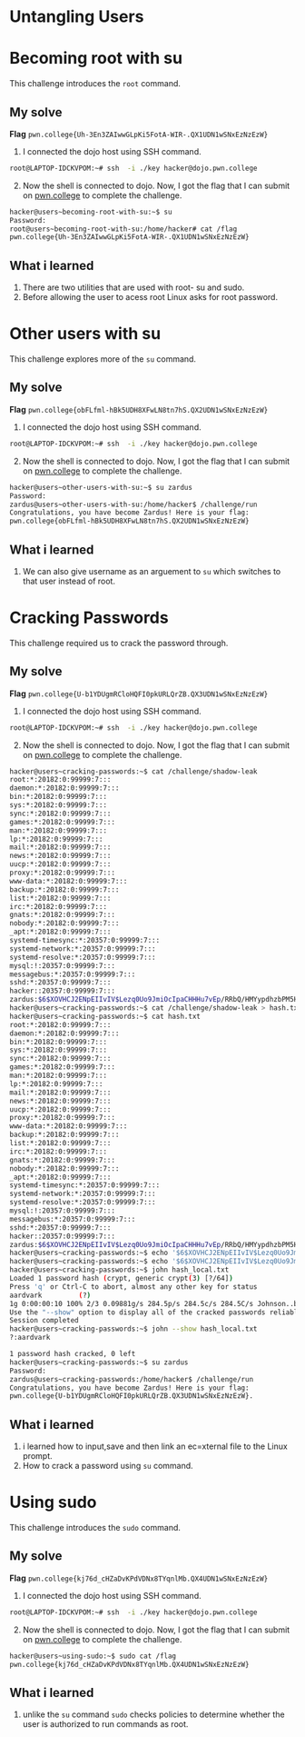 # Untangling Users 

# Becoming root with su 
This challenge introduces the `root` command. 

## My solve
**Flag** `pwn.college{Uh-3En3ZAIwwGLpKi5FotA-WIR-.QX1UDN1wSNxEzNzEzW}`

1. I connected the dojo host using SSH command.
```bash
root@LAPTOP-IDCKVPOM:~# ssh  -i ./key hacker@dojo.pwn.college
```

2. Now the shell is connected to dojo. Now, I got the flag that I can submit on [pwn.college](https://pwn.college/linux-luminarium/hello/) to complete the challenge.

```bash
hacker@users~becoming-root-with-su:~$ su
Password:
root@users~becoming-root-with-su:/home/hacker# cat /flag
pwn.college{Uh-3En3ZAIwwGLpKi5FotA-WIR-.QX1UDN1wSNxEzNzEzW}
```

## What i learned 
1. There are two utilities that are used with root- su and sudo.
2. Before allowing the user to acess root Linux asks for root password.


# Other users with su 
This challenge explores more of the `su` command.

## My solve
**Flag** `pwn.college{obFLfml-hBk5UDH8XFwLN8tn7hS.QX2UDN1wSNxEzNzEzW}`

1. I connected the dojo host using SSH command.
```bash
root@LAPTOP-IDCKVPOM:~# ssh  -i ./key hacker@dojo.pwn.college
```

2. Now the shell is connected to dojo. Now, I got the flag that I can submit on [pwn.college](https://pwn.college/linux-luminarium/hello/) to complete the challenge.

```bash
hacker@users~other-users-with-su:~$ su zardus
Password:
zardus@users~other-users-with-su:/home/hacker$ /challenge/run
Congratulations, you have become Zardus! Here is your flag:
pwn.college{obFLfml-hBk5UDH8XFwLN8tn7hS.QX2UDN1wSNxEzNzEzW}
```

## What i learned 
1. We can also give username as an arguement to `su` which switches to that user instead of root.


# Cracking Passwords
This challenge required us to crack the password through.

## My solve
**Flag** `pwn.college{U-b1YDUgmRCloHQFI0pkURLQrZB.QX3UDN1wSNxEzNzEzW}`

1. I connected the dojo host using SSH command.
```bash
root@LAPTOP-IDCKVPOM:~# ssh  -i ./key hacker@dojo.pwn.college
```

2. Now the shell is connected to dojo. Now, I got the flag that I can submit on [pwn.college](https://pwn.college/linux-luminarium/hello/) to complete the challenge.

```bash
hacker@users~cracking-passwords:~$ cat /challenge/shadow-leak
root:*:20182:0:99999:7:::
daemon:*:20182:0:99999:7:::
bin:*:20182:0:99999:7:::
sys:*:20182:0:99999:7:::
sync:*:20182:0:99999:7:::
games:*:20182:0:99999:7:::
man:*:20182:0:99999:7:::
lp:*:20182:0:99999:7:::
mail:*:20182:0:99999:7:::
news:*:20182:0:99999:7:::
uucp:*:20182:0:99999:7:::
proxy:*:20182:0:99999:7:::
www-data:*:20182:0:99999:7:::
backup:*:20182:0:99999:7:::
list:*:20182:0:99999:7:::
irc:*:20182:0:99999:7:::
gnats:*:20182:0:99999:7:::
nobody:*:20182:0:99999:7:::
_apt:*:20182:0:99999:7:::
systemd-timesync:*:20357:0:99999:7:::
systemd-network:*:20357:0:99999:7:::
systemd-resolve:*:20357:0:99999:7:::
mysql:!:20357:0:99999:7:::
messagebus:*:20357:0:99999:7:::
sshd:*:20357:0:99999:7:::
hacker::20357:0:99999:7:::
zardus:$6$XOVHCJ2ENpEIIvIV$Lezq0Uo9JmiOcIpaCHHHu7vEp/RRbQ/HMYypdhzbPM5HG7m2.Mcy/hMtRpoxC6du2xRGYSGrnqzlaBLNbnNkx/:20368:0:99999:7:::
hacker@users~cracking-passwords:~$ cat /challenge/shadow-leak > hash.txt
hacker@users~cracking-passwords:~$ cat hash.txt
root:*:20182:0:99999:7:::
daemon:*:20182:0:99999:7:::
bin:*:20182:0:99999:7:::
sys:*:20182:0:99999:7:::
sync:*:20182:0:99999:7:::
games:*:20182:0:99999:7:::
man:*:20182:0:99999:7:::
lp:*:20182:0:99999:7:::
mail:*:20182:0:99999:7:::
news:*:20182:0:99999:7:::
uucp:*:20182:0:99999:7:::
proxy:*:20182:0:99999:7:::
www-data:*:20182:0:99999:7:::
backup:*:20182:0:99999:7:::
list:*:20182:0:99999:7:::
irc:*:20182:0:99999:7:::
gnats:*:20182:0:99999:7:::
nobody:*:20182:0:99999:7:::
_apt:*:20182:0:99999:7:::
systemd-timesync:*:20357:0:99999:7:::
systemd-network:*:20357:0:99999:7:::
systemd-resolve:*:20357:0:99999:7:::
mysql:!:20357:0:99999:7:::
messagebus:*:20357:0:99999:7:::
sshd:*:20357:0:99999:7:::
hacker::20357:0:99999:7:::
zardus:$6$XOVHCJ2ENpEIIvIV$Lezq0Uo9JmiOcIpaCHHHu7vEp/RRbQ/HMYypdhzbPM5HG7m2.Mcy/hMtRpoxC6du2xRGYSGrnqzlaBLNbnNkx/:20368:0:99999:7:::
hacker@users~cracking-passwords:~$ echo '$6$XOVHCJ2ENpEIIvIV$Lezq0Uo9JmiOcIpaCHHHu7vEp/RRbQ/HMYypdhzbPM5HG7m2.Mcy/hMtRpoxC6du2xRGYSGrnqzlaBLNbnNkx/' > zardus_hash.txt
hacker@users~cracking-passwords:~$ echo '$6$XOVHCJ2ENpEIIvIV$Lezq0Uo9JmiOcIpaCHHHu7vEp/RRbQ/HMYypdhzbPM5HG7m2.Mcy/hMtRpoxC6du2xRGYSGrnqzlaBLNbnNkx/' > hash_local.txt
hacker@users~cracking-passwords:~$ john hash_local.txt
Loaded 1 password hash (crypt, generic crypt(3) [?/64])
Press 'q' or Ctrl-C to abort, almost any other key for status
aardvark         (?)
1g 0:00:00:10 100% 2/3 0.09881g/s 284.5p/s 284.5c/s 284.5C/s Johnson..buzz
Use the "--show" option to display all of the cracked passwords reliably
Session completed
hacker@users~cracking-passwords:~$ john --show hash_local.txt
?:aardvark

1 password hash cracked, 0 left
hacker@users~cracking-passwords:~$ su zardus
Password:
zardus@users~cracking-passwords:/home/hacker$ /challenge/run
Congratulations, you have become Zardus! Here is your flag:
pwn.college{U-b1YDUgmRCloHQFI0pkURLQrZB.QX3UDN1wSNxEzNzEzW}.
```

## What i learned 
1. i learned how to input,save and then link an ec=xternal file to the Linux prompt.
2. How to crack a password using `su` command. 


# Using sudo
This challenge introduces the `sudo` command.

## My solve
**Flag** `pwn.college{kj76d_cHZaDvKPdVDNx8TYqnlMb.QX4UDN1wSNxEzNzEzW}`

1. I connected the dojo host using SSH command.
```bash
root@LAPTOP-IDCKVPOM:~# ssh  -i ./key hacker@dojo.pwn.college
```

2. Now the shell is connected to dojo. Now, I got the flag that I can submit on [pwn.college](https://pwn.college/linux-luminarium/hello/) to complete the challenge.

```bash
hacker@users~using-sudo:~$ sudo cat /flag
pwn.college{kj76d_cHZaDvKPdVDNx8TYqnlMb.QX4UDN1wSNxEzNzEzW}
```

## What i learned 
1. unlike the `su` command `sudo` checks policies to determine whether the user is authorized to run commands as root.
